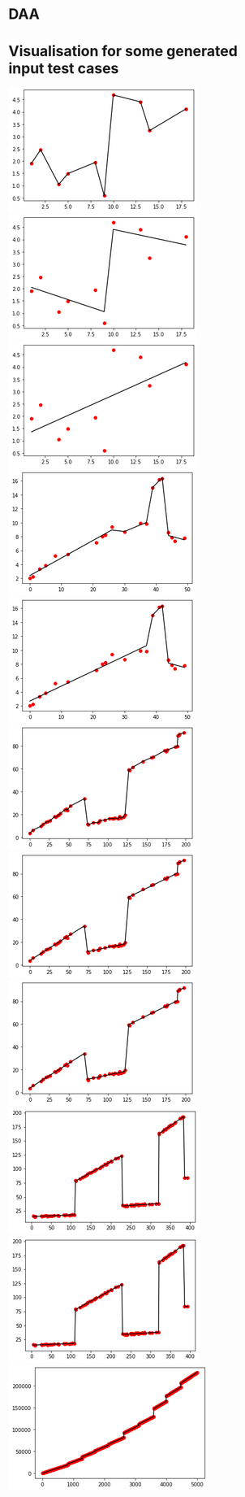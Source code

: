 # DAA

# Visualisation for some generated input test cases

![](mergedsegment1.png)
![](mergedsegment2.png)
![](mergedsegment3.png)
![](mergedsegment4.png)
![](mergedsegment5.png)
![](mergedsegment6.png)
![](mergedsegment7.png)
![](mergedsegment8.png)
![](mergedsegment9.png)
![](mergedsegment10.png)
![](mergedsegment11.png)

